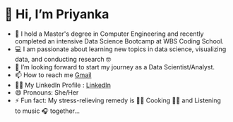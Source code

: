 # 👋 Hi, I’m Priyanka 

- 🌱 I hold a Master's degree in Computer Engineering and recently completed an intensive Data Science Bootcamp at WBS Coding School.
- 💻 I am passionate about learning new topics in data science, visualizing data, and conducting research 🤓
- 👀 I’m looking forward to start my journey as a Data Scientist/Analyst.
- 📫 How to reach me [Gmail](priyankaspawar2731@gmail.com)
- 👨‍💻 My LinkedIn Profile : [LinkedIn](https://www.linkedin.com/in/priyankaspawar)
- 😄 Pronouns: She/Her
- ⚡ Fun fact: My stress-relieving remedy is 💁‍♀️ Cooking 👩‍🍳 and Listening to music 🎧 together...

<!---
PriyankaSPawar/PriyankaSPawar is a ✨ special ✨ repository because its `README.md` (this file) appears on your GitHub profile.
You can click the Preview link to take a look at your changes.
--->
